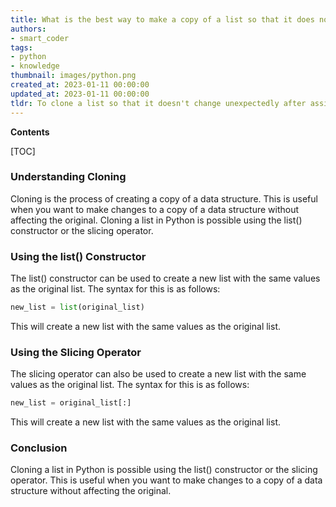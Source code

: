 ```yaml
---
title: What is the best way to make a copy of a list so that it does not get modified after it has been assigned?
authors:
- smart_coder
tags:
- python
- knowledge
thumbnail: images/python.png
created_at: 2023-01-11 00:00:00
updated_at: 2023-01-11 00:00:00
tldr: To clone a list so that it doesn't change unexpectedly after assignment, use the `list()` or `copy.deepcopy()` functions.
---
```


**Contents**

[TOC]

### Understanding Cloning
Cloning is the process of creating a copy of a data structure. This is useful when you want to make changes to a copy of a data structure without affecting the original. Cloning a list in Python is possible using the list() constructor or the slicing operator.

### Using the list() Constructor
The list() constructor can be used to create a new list with the same values as the original list. The syntax for this is as follows:

```python
new_list = list(original_list)
```

This will create a new list with the same values as the original list.

### Using the Slicing Operator
The slicing operator can also be used to create a new list with the same values as the original list. The syntax for this is as follows:

```python
new_list = original_list[:]
```

This will create a new list with the same values as the original list.

### Conclusion
Cloning a list in Python is possible using the list() constructor or the slicing operator. This is useful when you want to make changes to a copy of a data structure without affecting the original.
